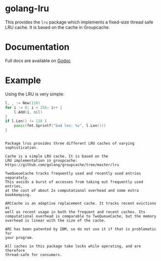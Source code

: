 golang-lru
==========

This provides the `lru` package which implements a fixed-size
thread safe LRU cache. It is based on the cache in Groupcache.

Documentation
=============

Full docs are available on [Godoc](http://godoc.org/github.com/hashicorp/golang-lru)

Example
=======

Using the LRU is very simple:

```go
l, _ := New(128)
for i := 0; i < 256; i++ {
    l.Add(i, nil)
}
if l.Len() != 128 {
    panic(fmt.Sprintf("bad len: %v", l.Len()))
}
```


```cassandraql

Package lrus provides three different LRU caches of varying sophistication.

Cache is a simple LRU cache. It is based on the
LRU implementation in groupcache:
https://github.com/golang/groupcache/tree/master/lru

TwoQueueCache tracks frequently used and recently used entries separately.
This avoids a burst of accesses from taking out frequently used entries,
at the cost of about 2x computational overhead and some extra bookkeeping.

ARCCache is an adaptive replacement cache. It tracks recent evictions as
well as recent usage in both the frequent and recent caches. Its
computational overhead is comparable to TwoQueueCache, but the memory
overhead is linear with the size of the cache.

ARC has been patented by IBM, so do not use it if that is problematic for
your program.

All caches in this package take locks while operating, and are therefore
thread-safe for consumers.
```